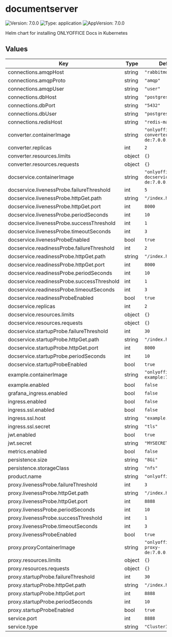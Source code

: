 # documentserver

![Version: 7.0.0](https://img.shields.io/badge/Version-7.0.0-informational?style=flat-square) ![Type: application](https://img.shields.io/badge/Type-application-informational?style=flat-square) ![AppVersion: 7.0.0](https://img.shields.io/badge/AppVersion-7.0.0-informational?style=flat-square)

Helm chart for installing ONLYOFFICE Docs in Kubernetes

## Values

| Key | Type | Default | Description |
|-----|------|---------|-------------|
| connections.amqpHost | string | `"rabbitmq"` |  |
| connections.amqpProto | string | `"amqp"` |  |
| connections.amqpUser | string | `"user"` |  |
| connections.dbHost | string | `"postgresql"` |  |
| connections.dbPort | string | `"5432"` |  |
| connections.dbUser | string | `"postgres"` |  |
| connections.redisHost | string | `"redis-master"` |  |
| converter.containerImage | string | `"onlyoffice/docs-converter-de:7.0.0.132"` |  |
| converter.replicas | int | `2` |  |
| converter.resources.limits | object | `{}` |  |
| converter.resources.requests | object | `{}` |  |
| docservice.containerImage | string | `"onlyoffice/docs-docservice-de:7.0.0.132"` |  |
| docservice.livenessProbe.failureThreshold | int | `5` |  |
| docservice.livenessProbe.httpGet.path | string | `"/index.html"` |  |
| docservice.livenessProbe.httpGet.port | int | `8000` |  |
| docservice.livenessProbe.periodSeconds | int | `10` |  |
| docservice.livenessProbe.successThreshold | int | `1` |  |
| docservice.livenessProbe.timeoutSeconds | int | `3` |  |
| docservice.livenessProbeEnabled | bool | `true` |  |
| docservice.readinessProbe.failureThreshold | int | `2` |  |
| docservice.readinessProbe.httpGet.path | string | `"/index.html"` |  |
| docservice.readinessProbe.httpGet.port | int | `8000` |  |
| docservice.readinessProbe.periodSeconds | int | `10` |  |
| docservice.readinessProbe.successThreshold | int | `1` |  |
| docservice.readinessProbe.timeoutSeconds | int | `3` |  |
| docservice.readinessProbeEnabled | bool | `true` |  |
| docservice.replicas | int | `2` |  |
| docservice.resources.limits | object | `{}` |  |
| docservice.resources.requests | object | `{}` |  |
| docservice.startupProbe.failureThreshold | int | `30` |  |
| docservice.startupProbe.httpGet.path | string | `"/index.html"` |  |
| docservice.startupProbe.httpGet.port | int | `8000` |  |
| docservice.startupProbe.periodSeconds | int | `10` |  |
| docservice.startupProbeEnabled | bool | `true` |  |
| example.containerImage | string | `"onlyoffice/docs-example:7.0.0.132"` |  |
| example.enabled | bool | `false` |  |
| grafana_ingress.enabled | bool | `false` |  |
| ingress.enabled | bool | `false` |  |
| ingress.ssl.enabled | bool | `false` |  |
| ingress.ssl.host | string | `"example.com"` |  |
| ingress.ssl.secret | string | `"tls"` |  |
| jwt.enabled | bool | `true` |  |
| jwt.secret | string | `"MYSECRET"` |  |
| metrics.enabled | bool | `false` |  |
| persistence.size | string | `"8Gi"` |  |
| persistence.storageClass | string | `"nfs"` |  |
| product.name | string | `"onlyoffice"` |  |
| proxy.livenessProbe.failureThreshold | int | `3` |  |
| proxy.livenessProbe.httpGet.path | string | `"/index.html"` |  |
| proxy.livenessProbe.httpGet.port | int | `8888` |  |
| proxy.livenessProbe.periodSeconds | int | `10` |  |
| proxy.livenessProbe.successThreshold | int | `1` |  |
| proxy.livenessProbe.timeoutSeconds | int | `3` |  |
| proxy.livenessProbeEnabled | bool | `true` |  |
| proxy.proxyContainerImage | string | `"onlyoffice/docs-proxy-de:7.0.0.132"` |  |
| proxy.resources.limits | object | `{}` |  |
| proxy.resources.requests | object | `{}` |  |
| proxy.startupProbe.failureThreshold | int | `30` |  |
| proxy.startupProbe.httpGet.path | string | `"/index.html"` |  |
| proxy.startupProbe.httpGet.port | int | `8888` |  |
| proxy.startupProbe.periodSeconds | int | `10` |  |
| proxy.startupProbeEnabled | bool | `true` |  |
| service.port | int | `8888` |  |
| service.type | string | `"ClusterIP"` |  |
